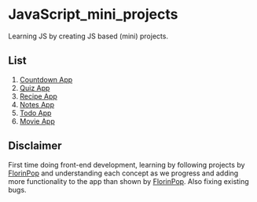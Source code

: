 # JavaScript_mini_projects

Learning JS by creating JS based (mini) projects.

## List

1. [Countdown App](https://rawgit.com/Swapnil-ingle/JavaScript_mini_projects/main/countdown-timer/index.html)
2. [Quiz App](https://rawgit.com/Swapnil-ingle/JavaScript_mini_projects/main/quiz-app/index.html)
3. [Recipe App](https://rawgit.com/Swapnil-ingle/JavaScript_mini_projects/main/recipe-app/index.html)
4. [Notes App](https://rawgit.com/Swapnil-ingle/JavaScript_mini_projects/main/notes-app/index.html)
5. [Todo App](https://rawgit.com/Swapnil-ingle/JavaScript_mini_projects/main/todo-app/index.html)
6. [Movie App](https://rawgit.com/Swapnil-ingle/JavaScript_mini_projects/main/movie-app/index.html)

## Disclaimer

First time doing front-end development, learning by following projects by [FlorinPop](https://www.youtube.com/watch?v=dtKciwk_si4&t=3865s&ab_channel=FlorinPop) and understanding each concept as we progress and adding more functionality to the app than shown by [FlorinPop](https://www.youtube.com/watch?v=dtKciwk_si4&t=3865s&ab_channel=FlorinPop). Also fixing existing bugs.
